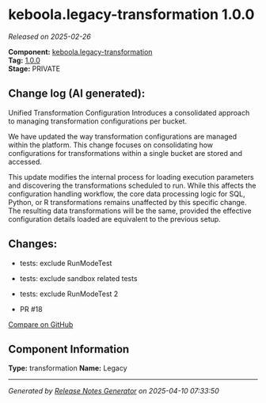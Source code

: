 #  keboola.legacy-transformation 1.0.0

_Released on 2025-02-26_

**Component:** [keboola.legacy-transformation](https://github.com/keboola/legacy-transformation-component)  
**Tag:** [1.0.0](https://github.com/keboola/legacy-transformation-component/releases/tag/1.0.0)  
**Stage:** PRIVATE


## Change log (AI generated):
Unified Transformation Configuration
Introduces a consolidated approach to managing transformation configurations per bucket.

We have updated the way transformation configurations are managed within the platform. This change focuses on consolidating how configurations for transformations within a single bucket are stored and accessed.

This update modifies the internal process for loading execution parameters and discovering the transformations scheduled to run. While this affects the configuration handling workflow, the core data processing logic for SQL, Python, or R transformations remains unaffected by this specific change. The resulting data transformations will be the same, provided the effective configuration details loaded are equivalent to the previous setup.



## Changes:



- tests: exclude RunModeTest 




- tests: exclude sandbox related tests 




- tests: exclude RunModeTest 2 




- PR #18 



[Compare on GitHub](https://github.com/keboola/legacy-transformation-component/compare/ojtest.1...1.0.0)



## Component Information
**Type:** transformation
**Name:** Legacy




---
_Generated by [Release Notes Generator](https://github.com/keboola/release-notes-generator)
on 2025-04-10 07:33:50_